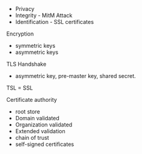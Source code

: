 - Privacy
- Integrity - MitM Attack
- Identification - SSL certificates


Encryption
- symmetric keys
- asymmetric keys

TLS Handshake
- asymmetric key, pre-master key, shared secret.


TSL = SSL

Certificate authority
- root store
- Domain validated
- Organization validated
- Extended validation
- chain of trust
- self-signed certificates